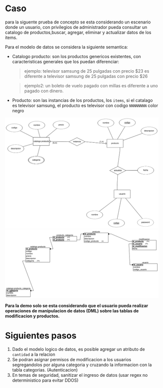 # Caso

para la siguente prueba de concepto se esta considerando un escenario donde un usuario, con privilegios
de administrador pueda consultar un catalogo de productos,buscar, agregar, eliminar y actualizar datos de
los items.

Para el modelo de datos se considera la siguiente semantica:

* Catalogo producto: son los productos genericos existentes, con caracteristicas
generales que los puedan diferenciar:

    >ejemplo: televisor samsung de 25 pulgadas con precio $23 es diferente a
    televisor samsung de 25 pulgadas con precio $26

    >ejemplo2: un boleto de vuelo pagado con millas es diferente a uno pagado
    con dinero.

* Producto: son las instancias de los productos, los `items`, si el catalago es
televisor samsung, el producto es televisor con codigo `NNNNNNNN` color negro

![modeloER](./public/image.png)
![modelo relacional](./public/relational.png)

**Para la demo solo se esta considerando que el usuario pueda realizar operaciones de
manipulacion de datos (DML) sobre las tablas de modificacion y productos.**

# Siguientes pasos

1. Dado el modelo logico de datos, es posible agregar un atributo de `cantidad` a la relacion
2. Se podran asignar permisos de modificacion a los usuarios segregandolos por alguna categoria
y cruzando la informacion con la tabla categorias. (Autenticacion)
3. En temas de seguridad, sanitizar el ingreso de datos (usar regex no deterministico para evitar DDOS)
